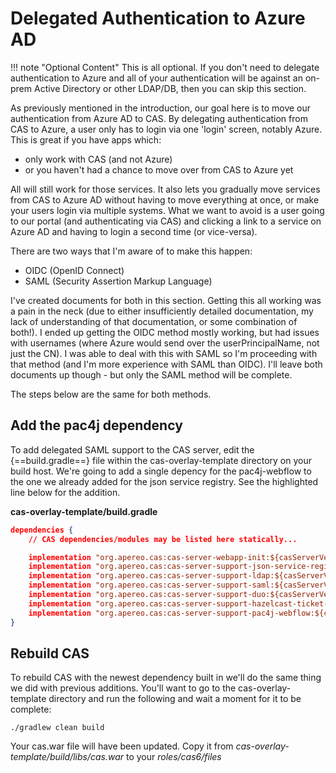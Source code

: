 
# Delegated Authentication to Azure AD

!!! note "Optional Content"
    This is all optional.  If you don't need to delegate authentication to Azure and all of your authentication will be against an on-prem Active Directory or other LDAP/DB, then you can skip this section.

As previously mentioned in the introduction, our goal here is to move our authentication from Azure AD to CAS.  By delegating authentication from CAS to Azure, a user only has to login via one 'login' screen, notably Azure.  This is great if you have apps which:

* only work with CAS (and not Azure)
* or you haven't had a chance to move over from CAS to Azure yet

All will still work for those services.  It also lets you gradually move services from CAS to Azure AD without having to move everything at once, or make your users login via multiple systems.  What we want to avoid is a user going to our portal (and authenticating via CAS) and clicking a link to a service on Azure AD and having to login a second time (or vice-versa).

There are two ways that I'm aware of to make this happen:

* OIDC (OpenID Connect)
* SAML (Security Assertion Markup Language)

I've created documents for both in this section.  Getting this all working was a pain in the neck (due to either insufficiently detailed documentation, my lack of understanding of that documentation, or some combination of both!).  I ended up getting the OIDC method mostly working, but had issues with usernames (where Azure would send over the userPrincipalName, not just the CN).  I was able to deal with this with SAML so I'm proceeding with that method (and I'm more experience with SAML than OIDC).  I'll leave both documents up though - but only the SAML method will be complete.

The steps below are the same for both methods.

## Add the pac4j dependency
To add delegated SAML support to the CAS server, edit the {==build.gradle==} file within the cas-overlay-template directory on your build host.  We're going to add a single depency for the pac4j-webflow to the one we already added for the json service registry.  See the highlighted line below for the addition.


**cas-overlay-template/build.gradle**
``` json hl_lines="10"
dependencies {
    // CAS dependencies/modules may be listed here statically...

    implementation "org.apereo.cas:cas-server-webapp-init:${casServerVersion}"
    implementation "org.apereo.cas:cas-server-support-json-service-registry:${casServerVersion}"
    implementation "org.apereo.cas:cas-server-support-ldap:${casServerVersion}"
    implementation "org.apereo.cas:cas-server-support-saml:${casServerVersion}"
    implementation "org.apereo.cas:cas-server-support-duo:${casServerVersion}"
    implementation "org.apereo.cas:cas-server-support-hazelcast-ticket-registry:${casServerVersion}"
    implementation "org.apereo.cas:cas-server-support-pac4j-webflow:${casServerVersion}"
}
```


## Rebuild CAS
To rebuild CAS with the newest dependency built in we'll do the same thing we did with previous additions.  You'll want to go to the cas-overlay-template directory and run the following and wait a moment for it to be complete:
```
./gradlew clean build
```

Your cas.war file will have been updated.  Copy it from *cas-overlay-template/build/libs/cas.war* to your *roles/cas6/files* 
